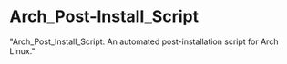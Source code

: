 # Arch_Post-Install_Script
"Arch_Post_Install_Script: An automated post-installation script for Arch Linux."
